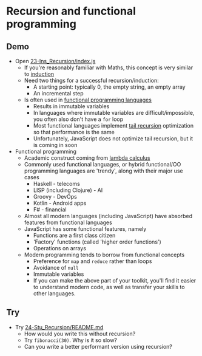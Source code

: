 # Recursion and functional programming

## Demo

- Open [23-Ins_Recursion/index.js](../../01-Activities/23-Ins_Recursion/index.js)
  - If you're reasonably familiar with Maths, this concept is very similar to [induction](https://en.wikipedia.org/wiki/Mathematical_induction)
  - Need two things for a successful recursion/induction:
    - A starting point: typically 0, the empty string, an empty array
    - An incremental step
  - Is often used in [functional programming languages](https://en.wikipedia.org/wiki/Functional_programming)
    - Results in immutable variables
    - In languages where immutable variables are difficult/impossible, you often also don't have a `for` loop
    - Most functional languages implement [tail recursion](https://en.wikipedia.org/wiki/Tail_call) optimization so that performance is the same
    - Unfortunately, JavaScript does not optimize tail recursion, but it is coming in soon
- Functional programming
  - Academic construct coming from [lambda calculus](https://en.wikipedia.org/wiki/Lambda_calculus)
  - Commonly used functional languages, or hybrid functional/OO programming languages are 'trendy', along with their major use cases
    - Haskell - telecoms
    - LISP (including Clojure) - AI
    - Groovy - DevOps
    - Kotlin - Android apps
    - F# - financial
  - Almost all modern languages (including JavaScript) have absorbed features from functional languages
  - JavaScript has some functional features, namely
    - Functions are a first class citizen
    - 'Factory' functions (called 'higher order functions')
    - Operations on arrays
  - Modern programming tends to borrow from functional concepts
    - Preference for `map` and `reduce` rather than loops
    - Avoidance of `null`
    - Immutable variables
    - If you can make the above part of your toolkit, you'll find it easier to understand modern code, as well as transfer your skills to other languages.

## Try

- Try [24-Stu_Recursion/README.md](../../01-Activities/24-Stu_Recursion/README.md)
  - How would you write this without recursion?
  - Try `fibonacci(30)`. Why is it so slow?
  - Can you write a better performant version using recursion?
